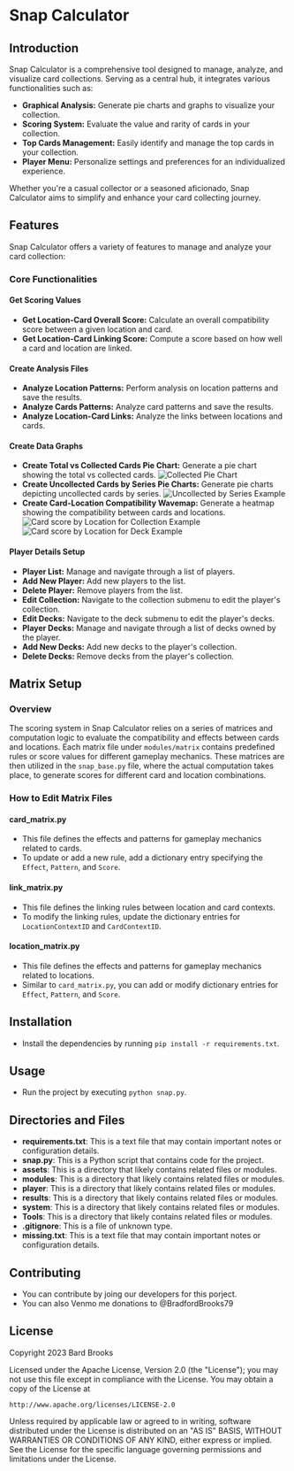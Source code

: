 # Snap Calculator

## Introduction

Snap Calculator is a comprehensive tool designed to manage, analyze, and visualize card collections. Serving as a central hub, it integrates various functionalities such as:

- **Graphical Analysis:** Generate pie charts and graphs to visualize your collection.
- **Scoring System:** Evaluate the value and rarity of cards in your collection.
- **Top Cards Management:** Easily identify and manage the top cards in your collection.
- **Player Menu:** Personalize settings and preferences for an individualized experience.

Whether you're a casual collector or a seasoned aficionado, Snap Calculator aims to simplify and enhance your card collecting journey.

## Features

Snap Calculator offers a variety of features to manage and analyze your card collection:

### Core Functionalities

#### Get Scoring Values
- **Get Location-Card Overall Score:** Calculate an overall compatibility score between a given location and card.
- **Get Location-Card Linking Score:** Compute a score based on how well a card and location are linked.

#### Create Analysis Files
- **Analyze Location Patterns:** Perform analysis on location patterns and save the results.
- **Analyze Cards Patterns:** Analyze card patterns and save the results.
- **Analyze Location-Card Links:** Analyze the links between locations and cards.

#### Create Data Graphs
- **Create Total vs Collected Cards Pie Chart:** Generate a pie chart showing the total vs collected cards.
![Collected Pie Chart](assets/images/collected_pie.png)
- **Create Uncollected Cards by Series Pie Charts:** Generate pie charts depicting uncollected cards by series.
![Uncollected by Series Example](assets/images/uncollected_series_pie.png)
- **Create Card-Location Compatibility Wavemap:** Generate a heatmap showing the compatibility between cards and locations.
![Card score by Location for Collection Example](assets/images/collection_example.png)
![Card score by Location for Deck Example](assets/images/deck_example.png)


#### Player Details Setup
- **Player List:** Manage and navigate through a list of players.
- **Add New Player:** Add new players to the list.
- **Delete Player:** Remove players from the list.
- **Edit Collection:** Navigate to the collection submenu to edit the player's collection.
- **Edit Decks:** Navigate to the deck submenu to edit the player's decks.
- **Player Decks:** Manage and navigate through a list of decks owned by the player.
- **Add New Decks:** Add new decks to the player's collection.
- **Delete Decks:** Remove decks from the player's collection.


## Matrix Setup

### Overview
The scoring system in Snap Calculator relies on a series of matrices and computation logic to evaluate the compatibility and effects between cards and locations. Each matrix file under `modules/matrix` contains predefined rules or score values for different gameplay mechanics. These matrices are then utilized in the `snap_base.py` file, where the actual computation takes place, to generate scores for different card and location combinations.

### How to Edit Matrix Files

#### card_matrix.py
- This file defines the effects and patterns for gameplay mechanics related to cards. 
- To update or add a new rule, add a dictionary entry specifying the `Effect`, `Pattern`, and `Score`.

#### link_matrix.py
- This file defines the linking rules between location and card contexts.
- To modify the linking rules, update the dictionary entries for `LocationContextID` and `CardContextID`.

#### location_matrix.py
- This file defines the effects and patterns for gameplay mechanics related to locations.
- Similar to `card_matrix.py`, you can add or modify dictionary entries for `Effect`, `Pattern`, and `Score`.




## Installation
- Install the dependencies by running `pip install -r requirements.txt`.

## Usage
- Run the project by executing `python snap.py`.

## Directories and Files
- **requirements.txt**: This is a text file that may contain important notes or configuration details.
- **snap.py**: This is a Python script that contains code for the project.
- **assets**: This is a directory that likely contains related files or modules.
- **modules**: This is a directory that likely contains related files or modules.
- **player**: This is a directory that likely contains related files or modules.
- **results**: This is a directory that likely contains related files or modules.
- **system**: This is a directory that likely contains related files or modules.
- **Tools**: This is a directory that likely contains related files or modules.
- **.gitignore**: This is a file of unknown type.
- **missing.txt**: This is a text file that may contain important notes or configuration details.

## Contributing
- You can contribute by joing our developers for this porject.
- You can also Venmo me donations to @BradfordBrooks79

## License
Copyright 2023 Bard Brooks

Licensed under the Apache License, Version 2.0 (the "License");
you may not use this file except in compliance with the License.
You may obtain a copy of the License at

    http://www.apache.org/licenses/LICENSE-2.0

Unless required by applicable law or agreed to in writing, software
distributed under the License is distributed on an "AS IS" BASIS,
WITHOUT WARRANTIES OR CONDITIONS OF ANY KIND, either express or implied.
See the License for the specific language governing permissions and
limitations under the License.
